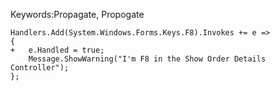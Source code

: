 ﻿Keywords:Propagate, Propogate
```csdiff
Handlers.Add(System.Windows.Forms.Keys.F8).Invokes += e =>
{
+   e.Handled = true;
    Message.ShowWarning("I'm F8 in the Show Order Details Controller");
};
```